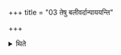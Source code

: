 +++
title = "03 तेषु बलीवर्दान्पाययन्ति"

+++

<details><summary>थिते</summary>

3. They cause the (plough) oxen to drink (water) in them (i.e. pails). 
</details>
